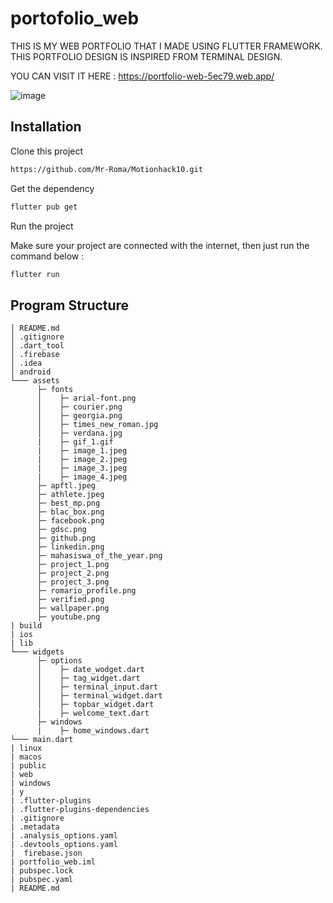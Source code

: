 # portofolio_web

THIS IS MY WEB PORTFOLIO THAT I MADE USING FLUTTER FRAMEWORK. THIS PORTFOLIO DESIGN IS INSPIRED FROM TERMINAL DESIGN. 

YOU CAN VISIT IT HERE : 
https://portfolio-web-5ec79.web.app/

![image](https://github.com/Mr-Roma/MyPortfolio/assets/114415380/f6e1487b-70bd-4913-aa69-dbaef6eea30d)

## Installation

Clone this project

```bash
https://github.com/Mr-Roma/Motionhack10.git
```

Get the dependency

```bash
flutter pub get
```

Run the project

Make sure your project are connected with the internet, then just run the command below :
```bash
flutter run
```

## Program Structure

```
│ README.md
│ .gitignore
│ .dart_tool
│ .firebase
│ .idea
│ android
└─── assets
      ├─ fonts
      │    ├─ arial-font.png
      │    ├─ courier.png
      │    ├─ georgia.png
      │    ├─ times_new_roman.jpg
      │    ├─ verdana.jpg
      |    ├─ gif_1.gif
      |    ├─ image_1.jpeg
      |    ├─ image_2.jpeg
      |    ├─ image_3.jpeg
      |    ├─ image_4.jpeg
      ├─ apftl.jpeg
      ├─ athlete.jpeg
      ├─ best_mp.png
      ├─ blac_box.png
      ├─ facebook.png
      ├─ gdsc.png
      ├─ github.png
      ├─ linkedin.png
      ├─ mahasiswa_of_the_year.png
      ├─ project_1.png
      ├─ project_2.png
      ├─ project_3.png
      ├─ romario_profile.png
      ├─ verified.png
      ├─ wallpaper.png
      ├─ youtube.png
| build
| ios
| lib
└─── widgets
      ├─ options
      │    ├─ date_wodget.dart
      │    ├─ tag_widget.dart
      │    ├─ terminal_input.dart
      │    ├─ terminal_widget.dart
      │    ├─ topbar_widget.dart
      |    ├─ welcome_text.dart
      ├─ windows
      |    ├─ home_windows.dart
└─── main.dart
| linux
| macos
| public
| web
| windows
| y
| .flutter-plugins
| .flutter-plugins-dependencies
| .gitignore
| .metadata
| .analysis_options.yaml
| .devtools_options.yaml
|  firebase.json
| portfolio_web.iml
| pubspec.lock
| pubspec.yaml
| README.md

```















